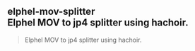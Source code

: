 ## elphel-mov-splitter<br />Elphel MOV to jp4 splitter using hachoir.

>Elphel MOV to jp4 splitter using hachoir.
